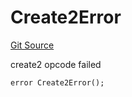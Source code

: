 # Create2Error
[Git Source](https://github.com/daokitchen/nouns-stream/blob/c3b52a7ea0bf77a05c09aab9730867448a5dfdc7/src/utils/Clones.sol)

create2 opcode failed


```solidity
error Create2Error();
```

